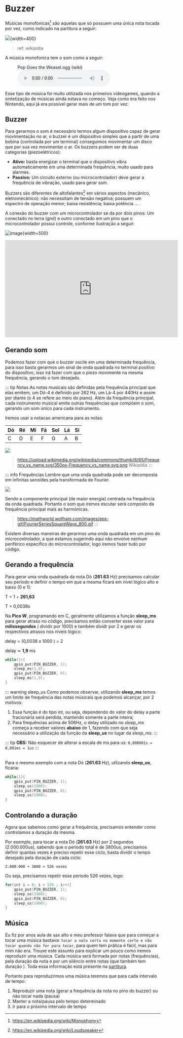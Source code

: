 # Buzzer

Músicas monofonicas[^1] são aquelas que só possuem uma única nota tocada por vez, como indicado na partitura a seguir:

![](https://upload.wikimedia.org/wikipedia/commons/4/4a/Pop_Goes_the_Weasel_updated.png){width=400}

> ref: wikipidia

[^1]:  https://en.wikipedia.org/wiki/Monophony

A música monofonica tem o som como a seguir:

<figure>
    <figcaption>Pop Goes the Weasel.ogg (wiki)</figcaption>
    <audio
        controls
        src="https://upload.wikimedia.org/wikipedia/commons/d/d5/Pop_Goes_the_Weasel.ogg">
            Your browser does not support the
            <code>audio</code> element.
    </audio>
</figure>

Esse tipo de música foi muito utilizada nos primeiros videogames, quando a sintetização de músicas ainda estava no começo.  Veja como era feito nos Nintendo, aqui já era possível gerar mais de um tom por vez:


<YouTube id="jvIzIAgRWV0"/>

## Buzzer

Para gerarmos o som é necessário termos algum dispositivo capaz de gerar movimentação no ar, o buzzer é um dispositivo simples que a partir de uma bobina (controlada por um terminal) conseguimos movimentar um disco que por sua vez movimentar o ar. Os buzzers podem ser de duas categorias (piezoelétricos):

- **Ativo:** basta energizar o terminal que o dispositivo vibra automaticamente em uma determinada frequência, muito usado para alarmes.
- **Passivo:** Um circuito externo (ou microcontrolador) deve gerar a frequência de vibração, usado para gerar som.

Buzzers são diferentes de altofalantes[^2] em vários aspectos (mecânico, eletromecânico): não necessitam de tensão negativa; possuem um espectro de operação menor; baixa resistência; baixa potência ... .

A conexão do buzzer com um microcontrolador se da por dois pinos: Um conectado no terra (gnd) e outro conectado
em um pino que o microcontrolador possui controle, conforme ilustração a seguir:

![image](https://user-images.githubusercontent.com/1039615/109496798-e660e380-7a6f-11eb-831d-604cce45f5f6.png){width=500}

[^2]: https://en.wikipedia.org/wiki/Loudspeaker

<iframe width="560" height="315" src="https://www.youtube.com/embed/77h1JhD9Syw" frameborder="0" allow="accelerometer; autoplay; clipboard-write; encrypted-media; gyroscope; picture-in-picture" allowfullscreen></iframe>

## Gerando som

Podemos fazer com que o buzzer oscile em uma determinada frequência, para isso basta gerarmos um sinal de onda quadrada  no terminal positivo do dispositivo, isso irá fazer com que o piezo movimente na mesma frequência, gerando o tom desejado.

::: tip Notas
As notas musicais são definidas pela frequência principal que elas emitem, um Dó-4 é definido por 262 Hz, um Lá-4 por 440Hz e assim por diante (o 4 se refere ao meio do piano). Além da frequência principal, cada instrumento musical emite outras frequências que compõem o som, gerando um som único para cada instrumento.

Iremos usar a notacao americana para as notas:

| Dó | Ré | Mi | Fá | Sol | Lá | Sí |
|----|----|----|----|-----|----|----|
| C  | D  | E  | F  | G   | A  | B  |

![](https://upload.wikimedia.org/wikipedia/commons/thumb/6/65/Frequency_vs_name.svg/350px-Frequency_vs_name.svg.png)

> https://upload.wikimedia.org/wikipedia/commons/thumb/6/65/Frequency_vs_name.svg/350px-Frequency_vs_name.svg.png Wikipidia 
:::


::: info Frequências
Lembre que uma onda quadrada pode ser decomposta em infinitas senoides pela transformada de Fourier. 

![](https://mathworld.wolfram.com/images/eps-svg/FourierSeriesSquareWave_800.svg)

Sendo a componente principal (de maior energia) centrada na frequência da onda quadrada. Portanto o som que iremos escutar será composto da frequência principal mais as harmónicas.

<YouTube id="3IAMpH4xF9Q"/>

> https://mathworld.wolfram.com/images/eps-gif/FourierSeriesSquareWave_800.gif
:::


Existem diversas maneiras de gerarmos uma onda quadrada em um pino do microcontrolador, a que estamos sugerindo aqui não envolve nenhum periférico específico do microcontrolador, logo iremos fazer tudo por código.

## Gerando a frequência

Para gerar uma onda quadrada da nota Dó (**261.63** Hz) precisamos calcular seu período e definir o tempo em que a mesma ficará em nível lógico alto e baixo (0 e 1):

T = 1 ÷ **261,63**

T = 0,0038s

Na **Pico W**, programando em C, geralmente utilizamos a função **sleep_ms** para gerar atraso no código, precisamos então converter esse valor para **milissegundos** ( dividir por 1000) e também dividr por 2 e gerar os respectivos atrasos nos níveis lógico:

delay = (0,0038 x 1000 ) ÷ 2

delay ≃ **1,9** ms


```c
while(1){
    gpio_put(PIN_BUZZER, 1);
    sleep_ms(1,9);
    gpio_put(PIN_BUZZER, 0);
    sleep_ms(1,9);
}
```

::: warning sleep_us
Como podemos observar, utilizando **sleep_ms** temos um limite de frequência das notas músicais que podemos alcançar, por 2 motivos:

1. Essa função é do tipo int, ou seja, dependendo do valor do delay  a parte fracionária será perdida, mantendo somente a parte inteira;	
2. Para frequências acima de 506Hz, o delay utilizado no *sleep_ms* começa a receber valores **abaixo** de 1, fazendo com que seja necessário a utilização da função da **sleep_us** no lugar da *sleep_ms*.
:::

::: tip
**OBS:** Não esquecer de alterar a escala de ms para us: `0,000001s = 0,001ms = 1us`
:::

​	
Para o mesmo exemplo com a nota Dó (**261.63** Hz), utlizando **sleep_us**, ficaria:	
```c
while(1){
    gpio_put(PIN_BUZZER, 1);
    sleep_us(1900);
    gpio_put(PIN_BUZZER, 0);
    sleep_us(1900);
}
```

## Controlando a duração

Agora que sabemos como gerar a frequência, precisamos entender como controlamos a duração da mesma.

Por exemplo, para tocar a nota Dó (**261.63** Hz) por 2 segundos (2.000.000us), sabendo que o período total é de 3800us, precisamos definir quantas vezes é preciso repetir esse ciclo, basta dividir o tempo desejado pela duração de cada ciclo:

```
2.000.000 ÷ 3800 ≃ 526 vezes
```

Ou seja, precisamos repetir esse periodo 526 vezes, logo:

```c
for(int i = 0; i < 526 ; i++){
    gpio_put(PIN_BUZZER, 1);
    sleep_us(1900);
    gpio_put(PIN_BUZZER, 0);
    sleep_us(1900);
}
```

## Música

Eu fiz por anos aula de sax alto e meu professor falava que para começar a tocar uma música bastava: `tocar a nota certa no momento certo e não tocar quando não for para tocar`, para quem tem prática é fácil, mas para mim não era. Trouxe este assunto para explicar um pouco como iremos reproduzir uma música. Cada música será formada por notas (frequências), pela duração da nota e por um silêncio entre notas (que também tem duração ). Toda essa informação está presente na [partitura]( https://www.musicnotes.com/now/tips/how-to-read-sheet-music/).

Portanto para reproduzirmos uma música teremos que para cada intervalo de tempo:

1. Reproduzir uma nota (gerar a frequência da nota no pino do buzzer) ou não tocar nada (pausa)
1. Manter a nota/pausa pelo tempo determinado
1. Ir para o próximo intervalo de tempo
